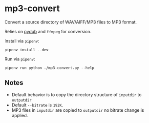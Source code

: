 # mp3-convert

Convert a source directory of WAV/AIFF/MP3 files to MP3 format.

Relies on [pydub](https://github.com/jiaaro/pydub) and `ffmpeg` for conversion.

Install via `pipenv`:

`pipenv install --dev`

Run via `pipenv`:

`pipenv run python ./mp3-convert.py --help`

## Notes

- Default behavior is to copy the directory structure of `inputdir` to `outputdir`
- Default `--bitrate` is `192K`.
- MP3 files in `inputdir` are copied to `outputdir` no bitrate change is applied.